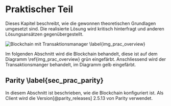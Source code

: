 # Praktischer Teil

Dieses Kapitel beschreibt, wie die gewonnen theoretischen Grundlagen umgesetzt
sind. Die realisierte Lösung wird kritisch hinterfragt und anderen
Lösungsansätzen gegenübergestellt. 

![Blockchain mit Transaktionsmanager \label{img_prac_overview}](images/overview_blockchain_txmanager.png "übersicht Transaktionsmanager und Blockchain") 

Im folgenden Abschnitt wird die Blockchain behandelt, diese ist auf dem Diagramm \ref{img_prac_overview} grün eingefärbt. Anschliessend wird der Transaktionsmanger behandelt, im Diagramm gelb eingefärbt. 

## Parity \label{sec_prac_parity}

In diesem Abschnitt ist beschrieben, wie die Blockchain konfiguriert ist. Als
Client wird die Version[@parity_releases] 2.5.13 von Parity verwendet. 
